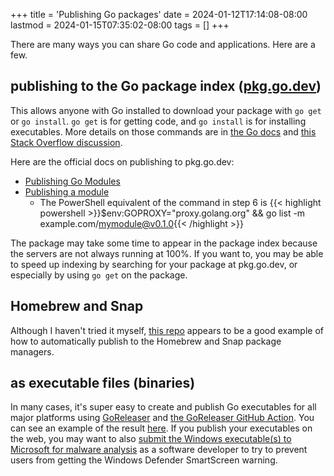 +++
title = 'Publishing Go packages'
date = 2024-01-12T17:14:08-08:00
lastmod = 2024-01-15T07:35:02-08:00
tags = []
+++

There are many ways you can share Go code and applications. Here are a few.

## publishing to the Go package index ([pkg.go.dev](https://pkg.go.dev/))

This allows anyone with Go installed to download your package with `go get` or `go install`. `go get` is for getting code, and `go install` is for installing executables. More details on those commands are in [the Go docs](https://go.dev/doc/go-get-install-deprecation) and [this Stack Overflow discussion](https://stackoverflow.com/questions/24878737/what-is-the-difference-between-go-get-and-go-install).

Here are the official docs on publishing to pkg.go.dev:

* [Publishing Go Modules](https://tip.golang.org/blog/publishing-go-modules)
* [Publishing a module](https://go.dev/doc/modules/publishing)
    * The PowerShell equivalent of the command in step 6 is {{< highlight powershell >}}$env:GOPROXY="proxy.golang.org" && go list -m example.com/mymodule@v0.1.0{{< /highlight >}}

The package may take some time to appear in the package index because the servers are not always running at 100%. If you want to, you may be able to speed up indexing by searching for your package at pkg.go.dev, or especially by using `go get` on the package.

## Homebrew and Snap

Although I haven't tried it myself, [this repo](https://github.com/wakatara/harsh) appears to be a good example of how to automatically publish to the Homebrew and Snap package managers.

## as executable files (binaries)

In many cases, it's super easy to create and publish Go executables for all major platforms using [GoReleaser](https://goreleaser.com/) and [the GoReleaser GitHub Action](https://github.com/marketplace/actions/goreleaser-action). You can see an example of the result [here](https://github.com/wheelercj/email-linter/releases). If you publish your executables on the web, you may want to also [submit the Windows executable(s) to Microsoft for malware analysis](https://www.microsoft.com/en-us/wdsi/filesubmission) as a software developer to try to prevent users from getting the Windows Defender SmartScreen warning.
